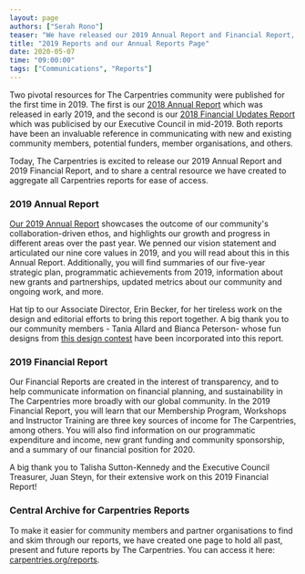 ```yaml
---
layout: page
authors: ["Serah Rono"]
teaser: "We have released our 2019 Annual Report and Financial Report, and set up a standalone page for all Carpentries reports"
title: "2019 Reports and our Annual Reports Page"
date: 2020-05-07
time: "09:00:00"
tags: ["Communications", "Reports"]
---
```


Two pivotal resources for The Carpentries community were published for the first time in 2019. The first is our [2018 Annual Report](https://carpentries.org/files/reports/TheCarpentries2018AnnualReport.pdf) which was released in early 2019, and the second is our [2018 Financial Updates Report](https://carpentries.org/blog/2019/05/carpentries-financial-updates/) which was publicised by our Executive Council in mid-2019. Both reports have been an invaluable reference in communicating with new and existing community members, potential funders, member organisations, and others. 

Today, The Carpentries is excited to release our 2019 Annual Report and 2019 Financial Report, and to share a central resource we have created to aggregate all Carpentries reports for ease of access. 

### 2019 Annual Report

[Our 2019 Annual Report](/files/reports/TheCarpentries2019AnnualReport.pdf) showcases the outcome of our community's collaboration-driven ethos, and highlights our growth and progress in different areas over the past year. We penned our vision statement  and articulated our nine core values in 2019, and you will read about this in this Annual Report. Additionally, you will find summaries of our five-year strategic plan, programmatic achievements from 2019, information about new grants and partnerships, updated metrics about our community and ongoing work, and more. 

Hat tip to our Associate Director, Erin Becker, for her tireless work on the design and editorial efforts to bring this report together. A big thank you to our community members - Tania Allard and Bianca Peterson- whose fun designs from [this design contest](https://github.com/carpentries/conversations/issues/22) have been incorporated into this report.


### 2019 Financial Report

Our Financial Reports are created in the interest of transparency, and to help communicate information on financial planning, and sustainability in The Carpentries more broadly with our global community. In the 2019 Financial Report, you will learn that our Membership Program, Workshops and Instructor Training are three key sources of income for The Carpentries, among others. You will also find information on our programmatic expenditure and income, new grant funding and community sponsorship, and a summary of our financial position for 2020.

A big thank you to Talisha Sutton-Kennedy and the Executive Council Treasurer, Juan Steyn, for their extensive work on this 2019 Financial Report!

### Central Archive for Carpentries Reports

To make it easier for community members and partner organisations to find and skim through our reports, we have created one page to hold all past, present and future reports by The Carpentries. You can access it here: [carpentries.org/reports]({{site.url}}/reports/). 
